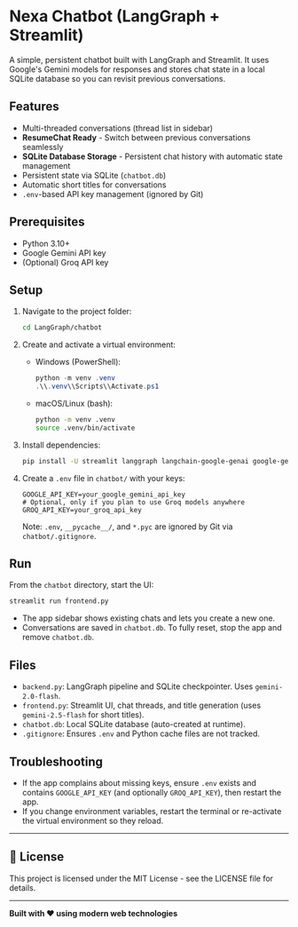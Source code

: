 # Nexa Chatbot (LangGraph + Streamlit)

A simple, persistent chatbot built with LangGraph and Streamlit. It uses Google's Gemini models for responses and stores chat state in a local SQLite database so you can revisit previous conversations.

## Features
- Multi-threaded conversations (thread list in sidebar)
- **ResumeChat Ready** - Switch between previous conversations seamlessly
- **SQLite Database Storage** - Persistent chat history with automatic state management
- Persistent state via SQLite (`chatbot.db`)
- Automatic short titles for conversations
- `.env`-based API key management (ignored by Git)

## Prerequisites
- Python 3.10+
- Google Gemini API key
- (Optional) Groq API key

## Setup
1. Navigate to the project folder:
   ```bash
   cd LangGraph/chatbot
   ```

2. Create and activate a virtual environment:
   - Windows (PowerShell):
     ```powershell
     python -m venv .venv
     .\\.venv\\Scripts\\Activate.ps1
     ```
   - macOS/Linux (bash):
     ```bash
     python -m venv .venv
     source .venv/bin/activate
     ```

3. Install dependencies:
   ```bash
   pip install -U streamlit langgraph langchain-google-genai google-generativeai langchain-groq python-dotenv
   ```

4. Create a `.env` file in `chatbot/` with your keys:
   ```env
   GOOGLE_API_KEY=your_google_gemini_api_key
   # Optional, only if you plan to use Groq models anywhere
   GROQ_API_KEY=your_groq_api_key
   ```

   Note: `.env`, `__pycache__/`, and `*.pyc` are ignored by Git via `chatbot/.gitignore`.

## Run
From the `chatbot` directory, start the UI:
```bash
streamlit run frontend.py
```

- The app sidebar shows existing chats and lets you create a new one.
- Conversations are saved in `chatbot.db`. To fully reset, stop the app and remove `chatbot.db`.

## Files
- `backend.py`: LangGraph pipeline and SQLite checkpointer. Uses `gemini-2.0-flash`.
- `frontend.py`: Streamlit UI, chat threads, and title generation (uses `gemini-2.5-flash` for short titles).
- `chatbot.db`: Local SQLite database (auto-created at runtime).
- `.gitignore`: Ensures `.env` and Python cache files are not tracked.

## Troubleshooting
- If the app complains about missing keys, ensure `.env` exists and contains `GOOGLE_API_KEY` (and optionally `GROQ_API_KEY`), then restart the app.
- If you change environment variables, restart the terminal or re-activate the virtual environment so they reload.

---

## 📄 License
This project is licensed under the MIT License - see the LICENSE file for details.

---

**Built with ❤️ using modern web technologies**
